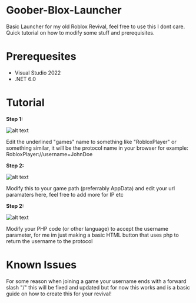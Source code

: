 # Goober-Blox-Launcher
Basic Launcher for my old Roblox Revival, feel free to use this I dont care. Quick tutorial on how to modify some stuff and prerequisites.


# Prerequesites

- Visual Studio 2022
- .NET 6.0

# Tutorial

**Step 1:**

![alt text](https://imgur.com/alpnc3O.png)

Edit the underlined "games" name to something like "RobloxPlayer" or something similar, it will be the protocol name in your browser for example: RobloxPlayer://username=JohnDoe

**Step 2:**

![alt text](https://imgur.com/d9kgJc4.png)

Modify this to your game path (preferrably AppData) and edit your url paramaters here, feel free to add more for IP etc

**Step 2:**

![alt text](https://imgur.com/rT2Avu1.png)

Modify your PHP code (or other language) to accept the username parameter, for me im just making a basic HTML button that uses php to return the username to the protocol

# Known Issues

For some reason when joining a game your username ends with a forward slash "/" this will be fixed and updated but for now this works and is a basic guide on how to create this for your revival!
